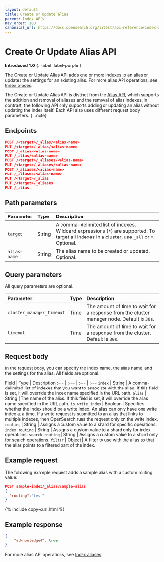 ```yaml
---
layout: default
title: Create or update alias
parent: Index APIs
nav_order: 160
canonical_url: https://docs.opensearch.org/latest/api-reference/index-apis/update-alias/
---
```


# Create Or Update Alias API

**Introduced 1.0**
{: .label .label-purple }

The Create or Update Alias API adds one or more indexes to an alias or updates the settings for an existing alias. For more alias API operations, see [Index aliases]({{site.url}}{{site.baseurl}}/opensearch/index-alias/).

The Create or Update Alias API is distinct from the [Alias API]({{site.url}}{{site.baseurl}}/opensearch/rest-api/alias/), which supports the addition and removal of aliases and the removal of alias indexes. In contrast, the following API only supports adding or updating an alias without updating the index itself. Each API also uses different request body parameters.
{: .note}

## Endpoints

```json
POST /<target>/_alias/<alias-name>
PUT /<target>/_alias/<alias-name>
POST /_alias/<alias-name>
PUT /_alias/<alias-name>
POST /<target>/_aliases/<alias-name>
PUT /<target>/_aliases/<alias-name>
POST /_aliases/<alias-name>
PUT /_aliases/<alias-name>
PUT /<target>/_alias
PUT /<target>/_aliases
PUT /_alias
```

## Path parameters

| Parameter | Type | Description |
:--- | :--- | :---
| `target` | String | A comma-delimited list of indexes. Wildcard expressions (`*`) are supported. To target all indexes in a cluster, use `_all` or `*`. Optional. |
| `alias-name` | String | The alias name to be created or updated. Optional. |

## Query parameters

All query parameters are optional.

Parameter | Type | Description
:--- | :--- | :---
`cluster_manager_timeout` | Time | The amount of time to wait for a response from the cluster manager node. Default is `30s`.
`timeout` | Time | The amount of time to wait for a response from the cluster. Default is `30s`.

## Request body

In the request body, you can specify the index name, the alias name, and the settings for the alias. All fields are optional.

Field | Type | Description
:--- | :--- | :--- | :---
`index` | String | A comma-delimited list of indexes that you want to associate with the alias. If this field is set, it will override the index name specified in the URL path.
`alias` | String | The name of the alias. If this field is set, it will override the alias name specified in the URL path.
`is_write_index` | Boolean | Specifies whether the index should be a write index. An alias can only have one write index at a time. If a write request is submitted to an alias that links to multiple indexes, then OpenSearch runs the request only on the write index.
`routing` | String | Assigns a custom value to a shard for specific operations. 
`index_routing` | String | Assigns a custom value to a shard only for index operations. 
`search_routing` | String | Assigns a custom value to a shard only for search operations. 
`filter` | Object | A filter to use with the alias so that the alias points to a filtered part of the index.

## Example request

The following example request adds a sample alias with a custom routing value:

```json
POST sample-index/_alias/sample-alias
{
  "routing":"test"
}
```
{% include copy-curl.html %}

## Example response

```json
{
    "acknowledged": true
}
```

For more alias API operations, see [Index aliases]({{site.url}}{{site.baseurl}}/opensearch/index-alias/).
